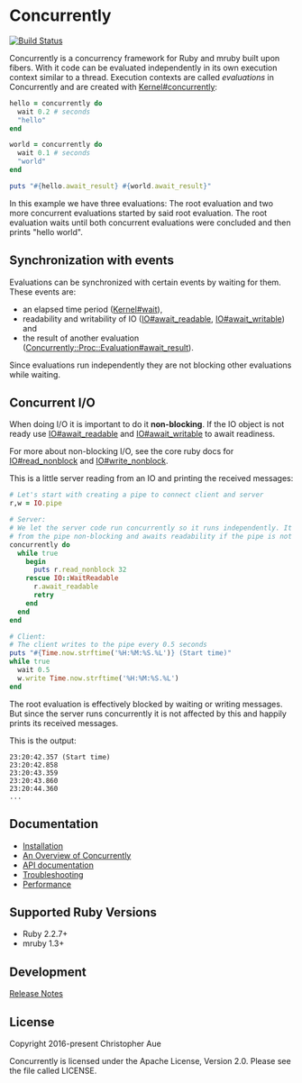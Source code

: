 # Concurrently

[![Build Status](https://secure.travis-ci.org/christopheraue/m-ruby-concurrently.svg?branch=master)](http://travis-ci.org/christopheraue/m-ruby-concurrently)

Concurrently is a concurrency framework for Ruby and mruby built upon
fibers. With it code can be evaluated independently in its own execution
context similar to a thread. Execution contexts are called *evaluations* in
Concurrently and are created with [Kernel#concurrently][]:

```ruby
hello = concurrently do
  wait 0.2 # seconds
  "hello"
end

world = concurrently do
  wait 0.1 # seconds
  "world"
end

puts "#{hello.await_result} #{world.await_result}" 
```

In this example we have three evaluations: The root evaluation and two more
concurrent evaluations started by said root evaluation. The root evaluation
waits until both concurrent evaluations were concluded and then prints "hello
world".


## Synchronization with events

Evaluations can be synchronized with certain events by waiting for them. These
events are:

* an elapsed time period ([Kernel#wait][]),
* readability and writability of IO ([IO#await_readable][],
  [IO#await_writable][]) and
* the result of another evaluation ([Concurrently::Proc::Evaluation#await_result][]).

Since evaluations run independently they are not blocking other evaluations
while waiting.


## Concurrent I/O

When doing I/O it is important to do it **non-blocking**. If the IO object is
not ready use [IO#await_readable][] and [IO#await_writable][] to await
readiness.

For more about non-blocking I/O, see the core ruby docs for
[IO#read_nonblock][] and [IO#write_nonblock][].

This is a little server reading from an IO and printing the received messages:

```ruby
# Let's start with creating a pipe to connect client and server
r,w = IO.pipe

# Server:
# We let the server code run concurrently so it runs independently. It reads
# from the pipe non-blocking and awaits readability if the pipe is not readable.
concurrently do
  while true
    begin
      puts r.read_nonblock 32
    rescue IO::WaitReadable
      r.await_readable
      retry
    end
  end
end

# Client:
# The client writes to the pipe every 0.5 seconds
puts "#{Time.now.strftime('%H:%M:%S.%L')} (Start time)"
while true
  wait 0.5
  w.write Time.now.strftime('%H:%M:%S.%L')
end
```

The root evaluation is effectively blocked by waiting or writing messages.
But since the server runs concurrently it is not affected by this and happily
prints its received messages.

This is the output:

```
23:20:42.357 (Start time)
23:20:42.858
23:20:43.359
23:20:43.860
23:20:44.360
...
```


## Documentation

* [Installation][installation]
* [An Overview of Concurrently][overview]
* [API documentation][documentation]
* [Troubleshooting][troubleshooting]
* [Performance][performance]


## Supported Ruby Versions

* Ruby 2.2.7+
* mruby 1.3+


## Development

[Release Notes][release_notes]


## License

Copyright 2016-present Christopher Aue

Concurrently is licensed under the Apache License, Version 2.0. Please see the
file called LICENSE.


[Kernel#concurrently]: http://www.rubydoc.info/github/christopheraue/m-ruby-concurrently/Kernel#concurrently-instance_method
[Kernel#wait]: http://www.rubydoc.info/github/christopheraue/m-ruby-concurrently/Kernel#wait-instance_method
[IO#await_readable]: http://www.rubydoc.info/github/christopheraue/m-ruby-concurrently/IO#await_readable-instance_method
[IO#await_writable]: http://www.rubydoc.info/github/christopheraue/m-ruby-concurrently/IO#await_writable-instance_method
[Concurrently::Proc::Evaluation#await_result]: http://www.rubydoc.info/github/christopheraue/m-ruby-concurrently/Concurrently/Proc/Evaluation#await_result-instance_method
[IO#read_nonblock]: https://ruby-doc.org/core/IO.html#method-i-read_nonblock
[IO#write_nonblock]: https://ruby-doc.org/core/IO.html#method-i-write_nonblock

[installation]: http://www.rubydoc.info/github/christopheraue/m-ruby-concurrently/file/guides/Installation.md
[overview]: http://www.rubydoc.info/github/christopheraue/m-ruby-concurrently/file/guides/Overview.md
[documentation]: http://www.rubydoc.info/github/christopheraue/m-ruby-concurrently/index
[troubleshooting]: http://www.rubydoc.info/github/christopheraue/m-ruby-concurrently/file/guides/Troubleshooting.md
[performance]: http://www.rubydoc.info/github/christopheraue/m-ruby-concurrently/file/guides/Performance.md
[release_notes]: http://www.rubydoc.info/github/christopheraue/m-ruby-concurrently/file/RELEASE_NOTES.md
